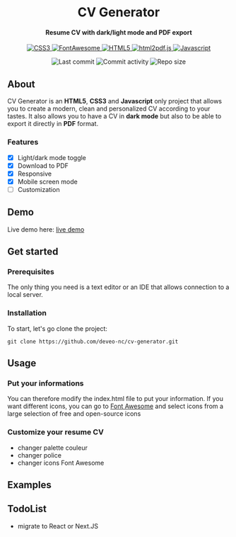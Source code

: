 <p align="center">
  <h1 align="center">CV Generator</h1>
  <h4 align="center">Resume CV with dark/light mode and PDF export</h4>
</p>

<p align="center">
  <a href="https://developer.mozilla.org/en-US/docs/Web/CSS">
    <img alt="CSS3" src="https://img.shields.io/badge/-CSS3-0068BA?style=flat&logo=css3&logoColor=white" />
  </a>

  <a href="https://fontawesome.com/">
    <img alt="FontAwesome" src="https://img.shields.io/badge/-Font_Awesome-2186DF?style=flat&logo=fontawesome&logoColor=white" />
  </a>

  <a href="https://developer.mozilla.org/en-US/docs/Glossary/HTML5">
    <img alt="HTML5" src="https://img.shields.io/badge/-HTML5-DD4D25?style=flat&logo=html5&logoColor=white" />
  </a>

  <a href="https://ekoopmans.github.io/html2pdf.js/">
    <img alt="html2pdf.js" src="https://img.shields.io/badge/-html2pdf.js-16866B?style=flat&logo=javascript&logoColor=white" />
  </a>
  
  <a href="https://developer.mozilla.org/en-US/docs/Web/JavaScript">
    <img alt="Javascript" src="https://img.shields.io/badge/-Javascript-EFD81D?style=flat&logo=javascript&logoColor=white" /> 
  </a> 
</p>

<p align="center">
  <img alt="Last commit" src="https://img.shields.io/github/last-commit/deveo-nc/cv-generator?color=%23B5CDA3&logo=github&logoColor=white" />
  <img alt="Commit activity" src="https://img.shields.io/github/commit-activity/y/deveo-nc/cv-generator?color=%23A76844&logo=github&logoColor=white" />
  <img alt="Repo size" src="https://img.shields.io/github/repo-size/deveo-nc/cv-generator?color=%23C1AC95&logo=github&logoColor=white" />
</p>

## About

CV Generator is an **HTML5**, **CSS3** and **Javascript** only project that allows you to create a modern, clean and personalized CV according to your tastes. It also allows you to have a CV in **dark mode** but also to be able to export it directly in **PDF** format.

### Features

- [x] Light/dark mode toggle
- [x] Download to PDF
- [x] Responsive
- [x] Mobile screen mode
- [ ] Customization

## Demo

Live demo here: [live demo](https://deveo-nc.github.io/cv-generator/ "Go to the live demo")

## Get started

### Prerequisites
The only thing you need is a text editor or an IDE that allows connection to a local server.

### Installation

To start, let's go clone the project:

```
git clone https://github.com/deveo-nc/cv-generator.git
```

## Usage

### Put your informations

You can therefore modify the index.html file to put your information. If you want different icons, you can go to [Font Awesome](https://fontawesome.com/search?m=free&o=r "Go to Font Awesome") and select icons from a large selection of free and open-source icons

### Customize your resume CV

- changer palette couleur
- changer police
- changer icons Font Awesome

## Examples

## TodoList

- migrate to React or Next.JS
